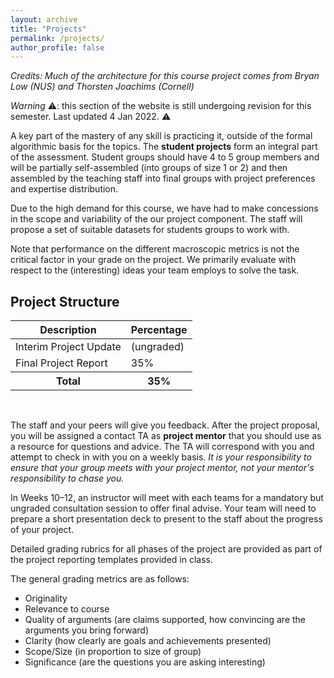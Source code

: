 ```yaml
---
layout: archive
title: "Projects"
permalink: /projects/
author_profile: false
---
```


_Credits: Much of the architecture for this course project comes from
Bryan Low (NUS) and Thorsten Joachims (Cornell)_

_Warning_ ⚠️: this section of the website is still undergoing revision for this semester.  Last updated 4 Jan 2022. ⚠️

A key part of the mastery of any skill is practicing it,
outside of the formal algorithmic basis for the
topics.  The **student projects** form an integral part of the assessment.  Student groups should have 4 to 5 group members and will be
partially self-assembled (into groups of size 1 or 2) and then assembled by the teaching staff into final groups with project preferences and expertise distribution.    

Due to the high demand for this course, we have had to make concessions in the scope and variability of the our project component.  The staff will propose a set of suitable datasets for students groups to work with.  

Note that performance on the different macroscopic metrics is not the critical factor in your grade on the project. We primarily evaluate with respect to the (interesting) ideas your team employs to solve the task.  

## Project Structure

<table class="table table-striped" style="margin-left: auto; margin-right:auto">
<thead class="thead-inverse"><tr><th>Description</th><th>Percentage</th></tr></thead>
<tbody>
<tr><td>Interim Project Update</td><td>(ungraded)</td></tr>
<tr><td>Final Project Report</td><td>35%</td></tr>
<tr><th><b>Total</b></th><th><b>35%</b></th></tr>
</tbody>
</table>
<p><br /></p>

The staff and your peers will give you
feedback.  After the project proposal, you will be assigned a contact
TA as **project mentor** that you should use as a resource for questions and advice.  The TA will correspond with you and attempt to check in with you on a weekly basis.  _It is your responsibility to ensure that your group meets with your project mentor, not your mentor's responsibility to chase you._

In Weeks 10–12, an instructor will meet with each teams for a mandatory but ungraded consultation session to offer final advise.  Your team will need to prepare a short presentation deck to present to the staff about the progress of your project.

Detailed grading rubrics for all phases of the project are provided as
part of the project reporting templates provided in class.

The general grading metrics are as follows:

* Originality
* Relevance to course
* Quality of arguments (are claims supported, how convincing are the arguments you bring forward)
* Clarity (how clearly are goals and achievements presented)
* Scope/Size (in proportion to size of group)
* Significance (are the questions you are asking interesting)
